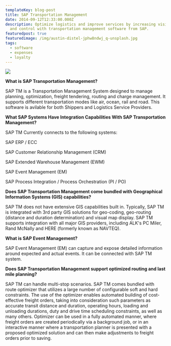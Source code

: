 ```yaml
---
templateKey: blog-post
title: SAP Transportation Management
date: 2014-09-12T12:33:00.000Z
description: Optimize logistics and improve services by increasing visibility
  and control with transportation management software from SAP.
featuredpost: true
featuredimage: /img/austin-distel-jphw8ndwj_q-unsplash.jpg
tags:
  - software
  - expenses
  - loyalty
---
```

![](/img/austin-distel-jphw8ndwj_q-unsplash.jpg)

**What is SAP Transportation Management?** 

SAP TM is a Transportation Management System designed to manage planning, optimization, freight tendering, routing and charge management.  It supports different transportation modes like air, ocean, rail and road. This software is avilable for both Shippers and Logistics Service Providers.

**What SAP Systems Have Integration Capabilities With SAP Transportation Management?** 

SAP TM Currently connects to the following systems:

SAP ERP / ECC

SAP Customer Relationship Management (CRM)

SAP Extended Warehouse Management (EWM)

SAP Event Management (EM)

SAP Process Integration / Process Orchestration (PI / PO)

**Does SAP Transportation Management come bundled with Geographical Information Systems (GIS) capabilities?** 

SAP TM does not have extensive GIS capabilities built in.  Typically, SAP TM is integrated with 3rd party GIS solutions for geo-coding, geo-routing (distance and duration determination) and visual map display.  SAP TM supports integration with all major GIS providers, including ALK's PC Miler, Rand McNally and HERE (formerly known as NAVTEQ). 

**What is SAP Event Management?** 

SAP Event Management (EM) can capture and expose detailed information around expected and actual events. It can be connected with SAP TM system.

**Does SAP Transportation Management support optimized routing and last mile planning?** 

SAP TM can handle multi-stop scenarios.  SAP TM comes bundled with route optimizer that utilizes a large number of configurable soft and hard constraints.  The use of the optimizer enables automated building of cost-effective freight orders, taking into consideration such parameters as accurate transit distance and duration, operating hours, loading and unloading durations, duty and drive time scheduling constraints, as well as many others.  Optimizer can be used in a fully automated manner, where freight orders are created periodically via a background job, or in an interactive manner where a transportation planner is presented with a proposed optimized solution and can then make adjustments to freight orders prior to saving.